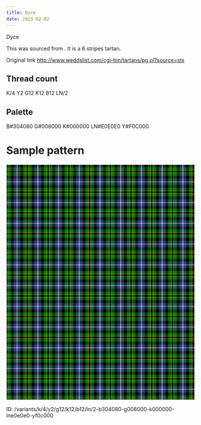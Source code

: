 ```yaml
---
title: Dyce
date: 2023-02-02
---
```

Dyce

This was sourced from <no value>.  It is a 6 stripes tartan.

Original link http://www.weddslist.com/cgi-bin/tartans/pg.pl?source=sts

## Thread count
K/4 Y2 G12 K12 B12 LN/2

## Palette
B#304080 G#008000 K#000000 LN#E0E0E0 Y#F0C000

# Sample pattern

![Tartan detail](tartan.png "K/4 Y2 G12 K12 B12 LN/2 tartan")

ID: /variants/k/4/y2/g12/k12/b12/ln/2-b304080-g008000-k000000-lne0e0e0-yf0c000